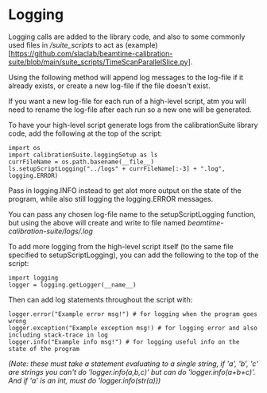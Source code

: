 # Logging

Logging calls are added to the library code, and also to some commonly used files in _/suite_scripts_ to act as (example)[https://github.com/slaclab/beamtime-calibration-suite/blob/main/suite_scripts/TimeScanParallelSlice.py].

Using the following method will append log messages to the log-file if it already exists, or create a new log-file if the file doesn't exist. 

If you want a new log-file for each run of a high-level script, atm you will need to rename the log-file after each run so a new one will be generated.

To have your high-level script generate logs from the calibrationSuite library code, add the following at the top of the script:
```
import os
import calibrationSuite.loggingSetup as ls
currFileName = os.path.basename(__file__)
ls.setupScriptLogging("../logs" + currFileName[:-3] + ".log", logging.ERROR)
```
Pass in logging.INFO instead to get alot more output on the state of the program, while also still logging the logging.ERROR messages.

You can pass any chosen log-file name to the setupScriptLogging function, but using the above will create and write to file named _beamtime-calibration-suite/logs/<curr script name>.log_

To add more logging from the high-level script itself (to the same file specified to setupScriptLogging), you can add the following to the top of the script:
```
import logging
logger = logging.getLogger(__name__)
```

Then can add log statements throughout the script with:
```
logger.error("Example error msg!") # for logging when the program goes wrong
logger.exception("Example exception msg!) # for logging error and also including stack-trace in log 
logger.info("Example info msg!") # for logging useful info on the state of the program
```
_(Note: these must take a statement evaluating to a single string, if 'a', 'b', 'c' are strings you can't do 'logger.info(a,b,c)' but can do 'logger.info(a+b+c)'. And if 'a' is an int, must do 'logger.info(str(a)))_